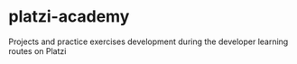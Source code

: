 # platzi-academy
Projects and practice exercises development during the developer learning routes on Platzi

